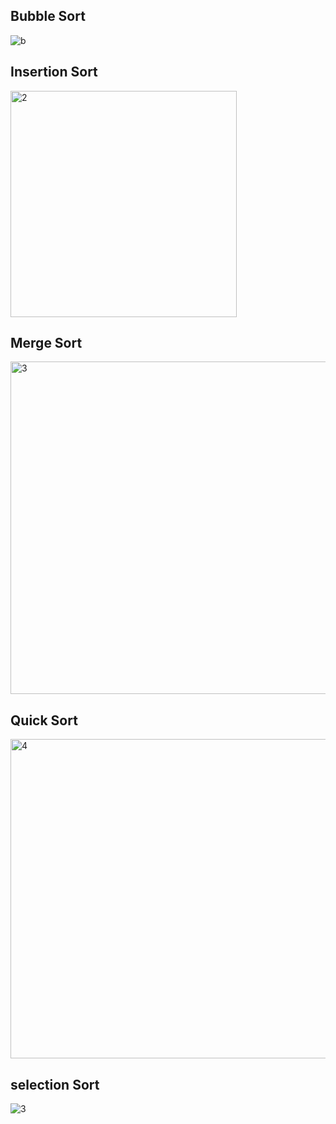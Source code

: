 ## Bubble Sort

![b](https://github.com/user-attachments/assets/89850716-5705-4813-947b-76c0aee667c8)


## Insertion Sort

<img width="362" alt="2" src="https://github.com/user-attachments/assets/ce284338-c3a3-433e-a4c6-f4e53f572f99" />



## Merge Sort

<img width="532" alt="3" src="https://github.com/user-attachments/assets/8d8bc073-163c-42dc-913a-24e5f8c0a226" />



## Quick Sort

<img width="511" alt="4" src="https://github.com/user-attachments/assets/a35486fa-69a7-4e96-bca4-7b26ed79309c" />



## selection Sort

![3](https://github.com/user-attachments/assets/9345c949-49fc-4eb9-825b-fb42f2aa7ed5)
